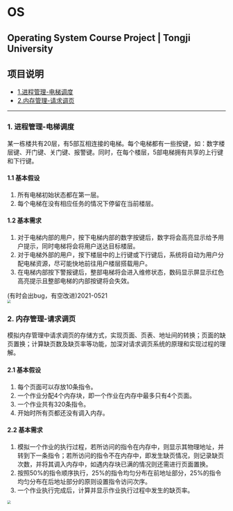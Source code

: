 # OS
Operating System Course Project | Tongji University
---
## 项目说明
- [1.进程管理-电梯调度](#1进程管理-电梯调度)
- [2.内存管理-请求调页](#2内存管理-请求调页)
---
### 1. 进程管理-电梯调度
某一栋楼共有20层，有5部互相连接的电梯。每个电梯都有一些按键，如：数字楼层键、开门键、关门键、报警键。同时，在每个楼层，5部电梯拥有共享的上行键和下行键。

#### 1.1 基本假设

1. 所有电梯初始状态都在第一层。
2. 每个电梯在没有相应任务的情况下停留在当前楼层。

#### 1.2 基本需求

1. 对于电梯内部的用户，按下电梯内部的数字按键后，数字将会高亮显示给予用户提示，同时电梯将会将用户送达目标楼层。
2. 对于电梯外部的用户，按下楼层中的上行键或下行键后，系统将自动为用户分配电梯资源，尽可能快地前往用户楼层搭载用户。
3. 在电梯内部按下警报键后，整部电梯将会进入维修状态，数码显示屏显示红色高亮提示且整部电梯的内部按键将会失效。

(有时会出bug，有空改进)2021-0521</br>
<img src="https://kefan-zheng.space/images/elevator.png"  style="zoom:50%;"/>

### 2. 内存管理-请求调页

模拟内存管理中请求调页的存储方式，实现页面、页表、地址间的转换；页面的缺页置换；计算缺页数及缺页率等功能，加深对请求调页系统的原理和实现过程的理解。

#### 2.1 基本假设

1. 每个页面可以存放10条指令。
2. 一个作业分配4个内存块，即一个作业在内存中最多只有4个页面。
3. 一个作业共有320条指令。
4. 开始时所有页都还没有调入内存。

#### 2.2 基本需求

1. 模拟一个作业的执行过程，若所访问的指令在内存中，则显示其物理地址，并转到下一条指令；若所访问的指令不在内存中，即发生缺页情况，则记录缺页次数，并将其调入内存中，如遇内存块已满的情况则还需进行页面置换。
2. 按照50%的指令顺序执行，25%的指令均匀分布在前地址部分，25%的指令均匀分布在后地址部分的原则设置指令访问次序。
3. 一个作业执行完成后，计算并显示作业执行过程中发生的缺页率。

<img src="https://kefan-zheng.space/images/pagemechanism.png"  style="zoom: 50%;" align='left'/>
